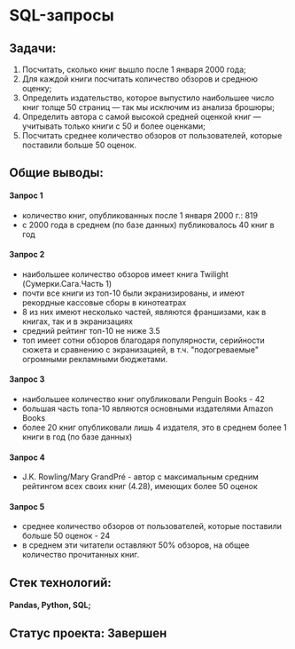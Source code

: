 # SQL-запросы
## Задачи:
1. Посчитать, сколько книг вышло после 1 января 2000 года;
2. Для каждой книги посчитать количество обзоров и среднюю оценку;
3. Определить издательство, которое выпустило наибольшее число книг толще 50 страниц — так мы исключим из анализа брошюры;
4. Определить автора с самой высокой средней оценкой книг — учитывать только книги с 50 и более оценками;
5. Посчитать среднее количество обзоров от пользователей, которые поставили больше 50 оценок.

## Общие выводы:
#### Запрос 1
- количество книг, опубликованных после 1 января 2000 г.: 819
- с 2000 года в среднем (по базе данных) публиковалось 40 книг в год

#### Запрос 2
- наибольшее количество обзоров имеет книга Twilight (Сумерки.Сага.Часть 1)
- почти все книги из топ-10 были экранизированы, и имеют рекордные кассовые сборы в кинотеатрах
- 8 из них имеют несколько частей, являются франшизами, как в книгах, так и в экранизациях
- средний рейтинг топ-10 не ниже 3.5
- топ имеет сотни обзоров благодаря популярности, серийности сюжета и сравнению с экранизацией, в т.ч. "подогреваемые" огромными рекламными бюджетами.

#### Запрос 3
- наибольшее количество книг опубликовали Penguin Books - 42
- большая часть топа-10 являются основными издателями Amazon Books
- более 20 книг опубликовали лишь 4 издателя, это в среднем более 1 книги в год (по базе данных)

#### Запрос 4
- J.K. Rowling/Mary GrandPré - автор с максимальным средним рейтингом всех своих книг (4.28), имеющих более 50 оценок

#### Запрос 5
- среднее количество обзоров от пользователей, которые поставили больше 50 оценок - 24
- в среднем эти читатели оставляют 50% обзоров, на общее количество прочитанных книг.

## Стек технологий: 
#### Pandas, Python, SQL;

## Статус проекта: Завершен
